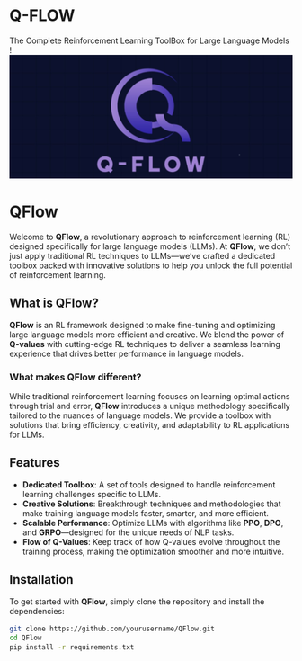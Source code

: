# Q-FLOW
The Complete Reinforcement Learning ToolBox for Large Language Models !
![Alt Text](images/img-copy.jpg)

# QFlow

Welcome to **QFlow**, a revolutionary approach to reinforcement learning (RL) designed specifically for large language models (LLMs). At **QFlow**, we don’t just apply traditional RL techniques to LLMs—we’ve crafted a dedicated toolbox packed with innovative solutions to help you unlock the full potential of reinforcement learning.

## What is QFlow?

**QFlow** is an RL framework designed to make fine-tuning and optimizing large language models more efficient and creative. We blend the power of **Q-values** with cutting-edge RL techniques to deliver a seamless learning experience that drives better performance in language models.

### What makes QFlow different?

While traditional reinforcement learning focuses on learning optimal actions through trial and error, **QFlow** introduces a unique methodology specifically tailored to the nuances of language models. We provide a toolbox with solutions that bring efficiency, creativity, and adaptability to RL applications for LLMs.

## Features

- **Dedicated Toolbox**: A set of tools designed to handle reinforcement learning challenges specific to LLMs.
- **Creative Solutions**: Breakthrough techniques and methodologies that make training language models faster, smarter, and more efficient.
- **Scalable Performance**: Optimize LLMs with algorithms like **PPO**, **DPO**, and **GRPO**—designed for the unique needs of NLP tasks.
- **Flow of Q-Values**: Keep track of how Q-values evolve throughout the training process, making the optimization smoother and more intuitive.

## Installation

To get started with **QFlow**, simply clone the repository and install the dependencies:

```bash
git clone https://github.com/yourusername/QFlow.git
cd QFlow
pip install -r requirements.txt
